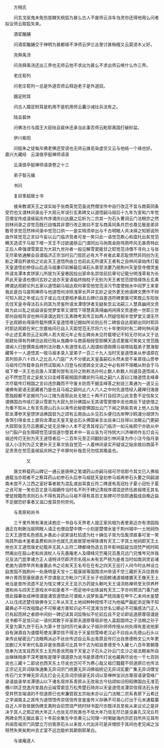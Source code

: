 <!-- { "loadSidebar": true } -->
　　方相氏

　　问玄戈驱鬼未免伤慈棘矢桃弧为甚么古人不废师云涂车刍灵你还得他用么问者拟议师云取狐矢来。

　　酒浆醢脯

　　问酒浆醢脯交于神明为甚都缘不净师云伊兰丛里讨甚栴檀又云莫谤木乂好。

　　尧舜禹汤

　　问尧舜禹汤还出三界也无师云他不求出为甚么不求出师云唤什么作三界。

　　老庄荀列

　　问老庄荀列一总是外道否师云释迦老子是外道奴。

　　蹑足附耳

　　问古人蹑足附耳是机用不是机用师云囊沙减灶兵法有之。

　　陆亘裴休

　　问佛法付与国王大臣陆亘裴休还承当此事否师云毗耶离国打破砂盆。

　　伊川紫阳

　　问程朱之徒每斥佛老佛还受谤也无师云拨皂染虚空又云与他结一个缘也好。
嘉兴大藏经　云溪俍亭挺禅师语录


　　云溪俍亭挺禅师语录卷之十三

　　弟子智元编

　　书问

　　复祁季超居士书

　　接来教谓天王之误实始于张商英觉范虽讹然僧宝传中自行改正不宜与商英同条受罚也又谓林间录出于大观元年误引玄素碑文以道悟嗣马祖后十九年为宣和六年觉范僧宝传成请侯延庆作序谓庆曰达磨之后析为二宗其一为石头曹洞云门法眼宗之然则林间录之谬觉范既已自悔其非潜行改正故曰不宜与商英同条共罚也尊见极是弟非敢苛求觉范然林间录中觉范口供一一是实特须举出与千古明眼人共决择之知邪说所由作耳觉范之言曰今妄以云门临济竞者可发一笑只此一语觉范欺心和盘托出矣觉范瞒天造谎于马祖下增一天王不过欲遏捺云门谓同出马驹周金刚骂雨呼风无甚奇特此正后人牵强谓雪窦显为大寂九世孙者一般见解雪窦能甘之耶觉范诗僧不寻向上与张无尽辈依通解会自谓临济正宗当时云门哲匠必有大不肯者此辈忍耻愤然异同创为无影之谭自矜骇俗之论此天王道悟所由立也前此无所谓天王者有之自林间录始传灯载天皇道悟初参径山后造马祖重印前解最后谒石头禀受法要乃居荆州天皇受寺僧灵鉴所请龙潭本卖饼家儿所居为天皇巷因投出家命名崇信前后章句记载分明浅草易为长芦此天皇语也僧问玄妙之说亦天皇语临终抛枕子无别为天王者觉范捏怪缘饰丘玄素碑谓达观颖论列五家以道悟嗣马祖达观何辜受他觉范涂污节度使抛水中阎罗王来拿我此是白马昙照禅师与他道悟何涉除浅草长芦并玄妙之说外更无他语碑文赝作不辩可知入寂之年或云戊子或云戊戌更相矛盾且丘碑已自差违符碑更属可笑既云东阳张氏住天皇寺得法石头则其为灵鉴所请龙潭馈饼者无疑矣忽云法嗣三人慧真幽闲文贲故为此以乱之祇益诬妄觉梦堂草又谓悟下得慧真真得幽闲闲得文贲遂绝一世耶三世耶何自相背谬也林间录谓达观引玄素碑考其传正如两人然疑信相半觉梦堂又谓无尽于达观颖处得唐符载所撰天皇道悟塔记据如所论则丘符二碑皆自达观颖出同时耶异时耶达观颖在宋仁宗嘉祐间已自入灭距觉范无尽将六七十年使同时有二碑何林间录中止述玄素但云正如两人若大观元年止有丘碑尚未见符载塔记不知无尽何从又于达观颖处得有符碑岂达观已殁从鬼趣中与商英相授受耶瞒天造谎更属可笑矣又觉范既谓闻人归登撰南岳碑列法孙数人有道悟名后人因谓权德舆撰马祖塔铭载弟子慧海智藏等十一人道悟其一按马祖本录入室弟子一百三十九人当时天皇道悟亲从参请原在其列但非八十四人之比古人门庭广大不分彼此天皇虽嗣石头然未尝不亲禀径山旁参马祖传灯所载幸自井然试取闻人归登与权德舆全文读之中必有辨不得概从附会于马祖下增一天王也且唐人浑噩何尝有法孙之称称法孙何止数人称数人何遽及道悟闻人必不然觉范言之妄矣又曰圭峰答裴相国宗趣状列马祖之嗣六人首曰江陵道悟圭峰章次尽载传灯相国之言曰违宗趣而不守废关防而不据圭峰答之别说三乘通为一道又云诸佛有密语无密藏者乃是也且马祖之嗣何止六人六人之中何先道悟经入藏禅归海普愿独超都不足据何乃以江陵为首耶此处无银三十两不打自招洪公此言愈不足信矣又谓佛国白作续灯录以雪窦为大寂九世孙佛国从无其语雪窦僧中龙也南岳下徒欲借之为重不知从上有言先德山石头以来传此秘密佛国出云门下闻之熟矣其肯上他人丘陇耶龙潭参天皇馈饼话佛国尝为之颂有云南岳山头见石头便归古岸狎沙鸥漫分胡饼为香饵引得金龙上直钩龙潭出天皇天皇出石头佛国亲言出自亲口且得以法眼云门更嗣大寂耶张无尽吕惠卿之徒无忌惮小人本不足责其视云门临济一如元祐熙宁亦欲从中分门裂户自生障碍觉范误信遂尔堕其术中一盲众盲为可怜悯大川济禅师作五灯会元祖述传灯无别为天王道悟者后一二百年元至正间翻刻误引林间录为作小注今指月录误入小注列为正文更补天王章次皆自觉范一人着林间录实开疑误之始余故曰商英不足责责在觉范虽侯延庆辨之于卒罪何补哉吾兄勿信其晚盖也。

　　　　　又

　　唐文粹载药山碑记一通云是唐伸之笔谓药山亦嗣马祖可尽信耶今其文已入佛祖通载当亦观者不之察耳药山初参石头后参马祖犹天皇初参马祖再参石头要之同嗣湖南未尝不入江西之室好事者故为混乱或由耳食丘符二碑遂有高冠杜子夏小冠杜子夏之讹可发一笑也百丈是马祖嫡传当时名不列于碑记清规序谓混迹侪伍故祖塔无其名使徒按籍而求则石头不得有其药山马祖不得有其百丈矣碑可尽信耶通载成自晚近益不足据恐好事者又滋口食耳奈何奈何。

　　与青原和尚书

　　三千里外煞有淆讹读庖庄一书自与天界老人提正家风相为表里弟近亦有漆园指通正在剞劂当就明眼人请正也僧自楚中携一小刻是楚僧水鉴于荆州城中一土地祠伪立天王道悟名色惑乱乡愚此小说家误杜拾遗为杜十姨伍子胥为伍鬓须故事可发一笑询其所由木鉴者盖费和尚孙也就孔氏故居穿地得铁谓有天王二字其土地祠即天王土地也天王道悟唐史纪载并无其人丘符二碑都缘伪造五百年影响狐疑当烧焚严统时昭然揭出在鼓山老和尚浪杖人与先愚庵老人及啸峰兄竺庵兄百愚兄远门兄惟岑兄伴我兄及法门昆季诸方正人语特详尽即济宗名宿从未有言严统为是者当时如南涧灵岩诸老曲为调停早共有废置此书之论矣天王名号在在有之四天王巡行人间今时丛林设立庭庑固不独荆州一处唐明皇天宝十二载康居等国围凉州帝请不空三藏祈天兵往救有神介胄而至康居遁去不空谓是北方毗沙门天王长子也因敕诸道城楼置天王像天王土地当是昔所流遗不足为怪又博又天王显示方药提头赖吒天王请洪昉禅师至天供养杯渡和尚与四天王游戏水中如是者不一而足地中出铁诚有天王二字亦何预法门事乃欲借此描摹妆成神怪谓是渚宫道悟此可谓痴人说梦矣盖严统烧废在甲午乙未间水鉴楚人以戊戌还楚住铁佛寺又三年从天王土地祠种种捏怪不过为他福严画蛇添足殊不知藏典必不可改祖牒必不可移诸方善知识必不可混淆当世名公卿必不可煽惑法门正人已有起而辨之者顾中间刻一碑记读其词旨殊似不伦前后且不足论即诋道原尊宿谓是讹书都不足信只此一语何其敢于非圣耶夫道原尊宿非他人盖韶国师之子法眼之孙于天皇为第九世于石头为第十世当时历代亲承父子祖孙师师传授从何处得有差讹他家自有渊源自为谱牒苟使龙潭崇信不得法于天皇则雪峰老汉必不曰自从先德山石头以来传此秘密云门法眼两派必不丝丝传述自云系出青原且传灯出自景德杨文公大年更加删订大年宋代名臣非是张商英可比其书千古为昭自景德至今入藏七八百年累朝尊信奉为法宝且西天东土无所差讹而独于天皇之子石头之孙云门玄沙之祖法眼亲所自出昧昧相承不深考据有是理乎谓道原为讹书是景德传灯讹也藏典尽讹也一千七百则讹也三藏十二部讹也西天东土尽讹也岂可不为寒心哉又祖灯籍籍不但道原已也传法正宗记无异词联珠通集无异词宗门统要无异词佛祖统记无异词玄要广集无异词僧宝传石门文字禅无异词五灯会元无异词宗镜录无异词以至禅林宝训古尊宿语录雪峰广录请益录举龙潭德山以下诸名宿并系青原从无改易古今拈颂如汾阳昭佛国白无准范横川珙正觉逸月堂昌白云端雪窦显万松秀楚石琦并以天皇道悟龙潭崇信得法石头授受井然言端语的不但道原已也宋濂尝叙五宗始末亦以云门法眼二宗系青原下云希迁之学湖南主之其传为道悟悟传崇信信传宣鉴鉴传义存确不可易心灯出于元末通载纂自近人并皆依据伪碑支离附会前焚烧严统时辩书盈尺亦既详且至矣从来议论之是非决于其人之邪正杨大年正人也张无尽败类也不信大年乃信无尽已是没鼻孔汉况丘符两碑全然无据此事三十年前余集生中丞黄元公司理一时喝破海内宗匠目所共见耳所共闻吾祖宗门风壁立万仞青原石头以来哲人代出非可是非增损于其间也老兄闻之当呀然失笑矣荆州去丈室不远岂能听其颠倒耶某白。

　　与谁庵道人

